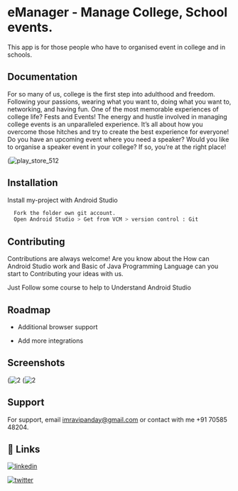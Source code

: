 
# eManager - Manage College, School events.

This app is for those people who have to organised event in college and in schools.


## Documentation
For so many of us, college is the first step into adulthood and freedom. Following your passions, wearing what you want to, doing what you want to, networking, and having fun. One of the most memorable experiences of college life? Fests and Events! The energy and hustle involved in managing college events is an unparalleled experience. It’s all about how you overcome those hitches and try to create the best experience for everyone! Do you have an upcoming event where you need a speaker? Would you like to organise a speaker event in your college? If so, you’re at the right place! 


(![play_store_512](https://user-images.githubusercontent.com/74792529/228371900-23bc4b65-ecbd-4b41-a196-c7045c6b087b.png)


## Installation

Install my-project with Android Studio

```bash
  Fork the folder own git account.
  Open Android Studio > Get from VCM > version control : Git
```
    
## Contributing

Contributions are always welcome!
Are you know about the How can Android Studio work and Basic of Java Programming Language can you start to Contributing your ideas with us.

Just Follow some course to help to Understand Android Studio
## Roadmap

- Additional browser support

- Add more integrations


## Screenshots

(![2](https://user-images.githubusercontent.com/74792529/228372772-d50b78a4-6077-4bd0-8541-436e957c51cd.jpeg)
(![2](https://user-images.githubusercontent.com/74792529/228372809-23408885-46f1-4928-817c-9975968d2daa.jpeg)


## Support

For support, email imravipanday@gmail.com or 
contact with 
me +91 70585 48204.


## 🔗 Links
[![linkedin](https://img.shields.io/badge/link-0A66C2?style=for-the-badge&logo=link&logoColor=white)](https://www.mrravipande.bio.link/)

[![twitter](https://img.shields.io/badge/twitter-1DA1F2?style=for-the-badge&logo=twitter&logoColor=white)](https://twitter.com/mrravipande)

